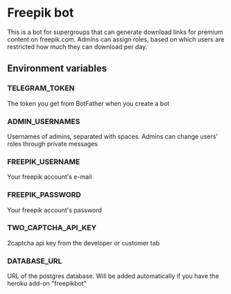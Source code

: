 # Freepik bot

This is a bot for supergroups that can generate download links for premium content on freepik.com. Admins can assign roles, based on which users are restricted how much they can download per day.

## Environment variables

### TELEGRAM_TOKEN

The token you get from BotFather when you create a bot

### ADMIN_USERNAMES

Usernames of admins, separated with spaces. Admins can change users' roles through private messages

### FREEPIK_USERNAME

Your freepik account's e-mail

### FREEPIK_PASSWORD

Your freepik account's password

### TWO_CAPTCHA_API_KEY

2captcha api key from the developer or customer tab

### DATABASE_URL

URL of the postgres database. Will be added automatically if you have the heroku add-on
"freepikbot" 
